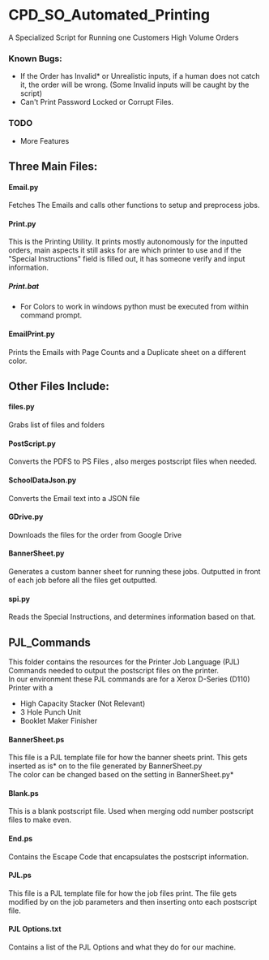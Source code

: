 # CPD_SO_Automated_Printing

A Specialized Script for Running one Customers High Volume Orders

### Known Bugs:
* If the Order has Invalid* or Unrealistic inputs, if a human does not catch it, the order will be wrong. (Some Invalid inputs will be caught by the script)
* Can't Print Password Locked or Corrupt Files.

### TODO

* More Features


## Three Main Files:

#### Email.py 
Fetches The Emails and calls other functions to setup and preprocess jobs.
#### Print.py 
This is the Printing Utility. It prints mostly autonomously for the inputted orders, main aspects it still asks for are which printer to use and if the "Special Instructions" field is filled out, it has someone verify and input information.
##### Print.bat
* For Colors to work in windows python must be executed from within command prompt.
#### EmailPrint.py  
Prints the Emails with Page Counts and a Duplicate sheet on a different color.

## Other Files Include:

#### files.py 
Grabs list of files and folders
#### PostScript.py 
Converts the PDFS to PS Files , also merges postscript files when needed.
#### SchoolDataJson.py
Converts the Email text into a JSON file
#### GDrive.py  
Downloads the files for the order from Google Drive
#### BannerSheet.py  
Generates a custom banner sheet for running these jobs. Outputted in front of each job before all the files get outputted.  
#### spi.py
Reads the Special Instructions, and determines information based on that.

## PJL_Commands 
This folder contains the resources for the Printer Job Language (PJL) Commands needed to output the postscript files on the printer.  
In our environment these PJL commands are for a Xerox D-Series (D110) Printer with a 
* High Capacity Stacker (Not Relevant)
* 3 Hole Punch Unit
* Booklet Maker Finisher	

#### BannerSheet.ps
This file is a PJL template file for how the banner sheets print. This gets inserted as is* on to the file generated by BannerSheet.py  
The color can be changed based on the setting in BannerSheet.py*  
#### Blank.ps
This is a blank postscript file. Used when merging odd number postscript files to make even.  
#### End.ps
Contains the Escape Code that encapsulates the postscript information.  
#### PJL.ps
This file is a PJL template file for how the job files print. The file gets modified by on the job parameters and then inserting onto each postscript file.  
#### PJL Options.txt
Contains a list of the PJL Options and what they do for our machine.
